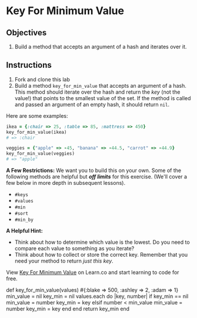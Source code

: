 # Key For Minimum Value

## Objectives

1. Build a method that accepts an argument of a hash and iterates over it.

## Instructions

1. Fork and clone this lab
2. Build a method `key_for_min_value` that accepts an argument of a hash. This method should iterate over the hash and return the *key* (not the value!) that points to the smallest value of the set. If the method is called and passed an argument of an empty hash, it should return `nil`.

Here are some examples:

```ruby
ikea = {:chair => 25, :table => 85, :mattress => 450}
key_for_min_value(ikea)
# => :chair

veggies = {"apple" => -45, "banana" => -44.5, "carrot" => -44.9}
key_for_min_value(veggies)
# => "apple"
```

**A Few Restrictions:**
We want you to build this on your own. Some of the following methods are helpful but ***off limits*** for this exercise. (We'll cover a few below in more depth in subsequent lessons).

* `#keys`
* `#values`
* `#min`
* `#sort`
* `#min_by`

**A Helpful Hint:**

* Think about how to determine which value is the lowest. Do you need to compare each value to something as you iterate?
* Think about how to collect or store the correct key. Remember that you need your method to return *just this key*.

<p data-visibility='hidden'>View <a href='https://learn.co/lessons/key-for-min-value' title='Key For Minimum Value'>Key For Minimum Value</a> on Learn.co and start learning to code for free.</p>

def key_for_min_value(values) #{:blake => 500, :ashley => 2, :adam => 1}
  min_value = nil
  key_min = nil
  values.each do |key, number|
    if key_min == nil
      min_value = number
      key_min = key
    elsif number < min_value
      min_value = number
      key_min = key
    end
  end
  return key_min
end
